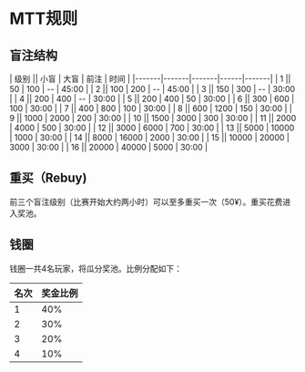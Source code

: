 # MTT规则
## 盲注结构


| 级别  || 小盲  | 大盲  | 前注 | 时间  |
|-------|-------|-------|------|-------|
| 1    || 50    | 100   | --   | 45:00 |
| 2    || 100   | 200   | --   | 45:00 |
| 3    || 150   | 300   | --   | 30:00 |
| 4    || 200   | 400   | --   | 30:00 |
| 5    || 200   | 400   | 50   | 30:00 |
| 6    || 300   | 600   | 100  | 30:00 |
| 7    || 400   | 800   | 100  | 30:00 |
| 8    || 600   | 1200  | 150  | 30:00 |
| 9    || 1000  | 2000  | 200  | 30:00 |
| 10    || 1500  | 3000  | 300  | 30:00 |
| 11    || 2000  | 4000  | 500  | 30:00 |
| 12    || 3000  | 6000  | 700  | 30:00 |
| 13    || 5000  | 10000 | 1000 | 30:00 |
| 14    || 8000  | 16000 | 2000 | 30:00 |
| 15    || 10000 | 20000 | 3000 | 30:00 |
| 16    || 20000 | 40000 | 5000 | 30:00 |

## 重买（Rebuy)
前三个盲注级别（比赛开始大约两小时）可以至多重买一次（50¥）。重买花费进入奖池。
## 钱圈
钱圈一共4名玩家，将瓜分奖池。比例分配如下：

| 名次 | 奖金比例 |
|------|----------|
| 1    | 40%      |
| 2    | 30%      |
| 3    | 20%      |
| 4    | 10%      |
